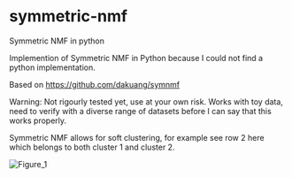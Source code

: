 # symmetric-nmf
Symmetric NMF in python

Implemention of Symmetric NMF in Python because I could not find a python implementation.

Based on https://github.com/dakuang/symnmf

Warning: Not rigourly tested yet, use at your own risk. Works with toy data, need to verify with a diverse range of datasets before I can say that this works properly.

Symmetric NMF allows for soft clustering, for example see row 2 here which belongs to both cluster 1 and cluster 2.

![Figure_1](https://github.com/user-attachments/assets/1b1415cf-267c-41e6-8e5d-14f1ae0a5afb)
